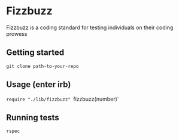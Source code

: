 # Fizzbuzz
Fizzbuzz is a coding standard for testing individuals on their coding prowess


## Getting started
`git clone path-to-your-repo`

## Usage (enter irb)
`require "./lib/fizzbuzz"
`fizzbuzz(number)`

## Running tests
`rspec`
